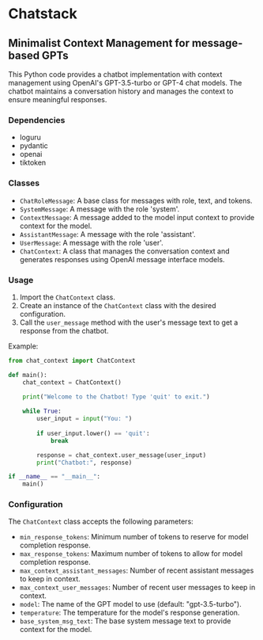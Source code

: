# Chatstack

## Minimalist Context Management for message-based GPTs

This Python code provides a chatbot implementation with context management using OpenAI's GPT-3.5-turbo or GPT-4 chat models. The chatbot maintains a conversation history and manages the context to ensure meaningful responses.

### Dependencies

- loguru
- pydantic
- openai
- tiktoken

### Classes

- `ChatRoleMessage`: A base class for messages with role, text, and tokens.
- `SystemMessage`: A message with the role 'system'.
- `ContextMessage`: A message added to the model input context to provide context for the model.
- `AssistantMessage`: A message with the role 'assistant'.
- `UserMessage`: A message with the role 'user'.
- `ChatContext`: A class that manages the conversation context and generates responses using OpenAI message interface models.

### Usage

1. Import the `ChatContext` class.
2. Create an instance of the `ChatContext` class with the desired configuration.
3. Call the `user_message` method with the user's message text to get a response from the chatbot.

Example:

```python
from chat_context import ChatContext

def main():
    chat_context = ChatContext()

    print("Welcome to the Chatbot! Type 'quit' to exit.")
    
    while True:
        user_input = input("You: ")
        
        if user_input.lower() == 'quit':
            break

        response = chat_context.user_message(user_input)
        print("Chatbot:", response)

if __name__ == "__main__":
    main()
```


### Configuration

The `ChatContext` class accepts the following parameters:

- `min_response_tokens`: Minimum number of tokens to reserve for model completion response.
- `max_response_tokens`: Maximum number of tokens to allow for model completion response.
- `max_context_assistant_messages`: Number of recent assistant messages to keep in context.
- `max_context_user_messages`: Number of recent user messages to keep in context.
- `model`: The name of the GPT model to use (default: "gpt-3.5-turbo").
- `temperature`: The temperature for the model's response generation.
- `base_system_msg_text`: The base system message text to provide context for the model.
